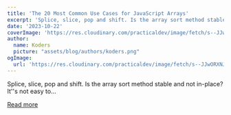 ```yaml
---
title: 'The 20 Most Common Use Cases for JavaScript Arrays'
excerpt: 'Splice, slice, pop and shift. Is the array sort method stable and not in-place? It''s not easy to...'
date: '2023-10-22'
coverImage: 'https://res.cloudinary.com/practicaldev/image/fetch/s--JJwORXNJ--/c_imagga_scale,f_auto,fl_progressive,h_420,q_auto,w_1000/https://dev-to-uploads.s3.amazonaws.com/uploads/articles/jq9cvzwji5a98irbc8oi.png'
author:
  name: Koders
  picture: "assets/blog/authors/koders.png"
ogImage:
  url: 'https://res.cloudinary.com/practicaldev/image/fetch/s--JJwORXNJ--/c_imagga_scale,f_auto,fl_progressive,h_420,q_auto,w_1000/https://dev-to-uploads.s3.amazonaws.com/uploads/articles/jq9cvzwji5a98irbc8oi.png'
---
```


Splice, slice, pop and shift. Is the array sort method stable and not in-place? It''s not easy to...

[Read more](https://dev.to/perssondennis/the-20-most-common-use-cases-for-javascript-arrays-2j8j)
